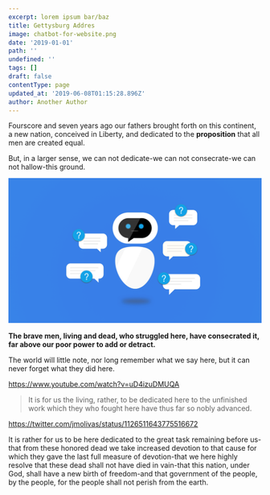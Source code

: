 ```yaml
---
excerpt: lorem ipsum bar/baz
title: Gettysburg Addres
image: chatbot-for-website.png
date: '2019-01-01'
path: ''
undefined: ''
tags: []
draft: false
contentType: page
updated_at: '2019-06-08T01:15:28.896Z'
author: Another Author
---
```

Fourscore and seven years ago our fathers brought forth on this continent, a new nation, conceived in Liberty, and dedicated to the **proposition** that all men are created equal.

But, in a larger sense, we can not dedicate\-we can not consecrate\-we can not hallow\-this ground.

![3423r4234](chatbot-for-website.png)


**The brave men, living and dead, who struggled here, have consecrated it, far above our poor power to add or detract.**

The world will little note, nor long remember what we say here, but it can never forget what they did here. 

https://www.youtube.com/watch?v=uD4izuDMUQA

> It is for us the living, rather, to be dedicated here to the unfinished work which they who fought here have thus far so nobly advanced.  

https://twitter.com/jmolivas/status/1126511643775516672 

It is rather for us to be here dedicated to the great task remaining before us\-that from these honored dead we take increased devotion to that cause for which they gave the last full measure of devotion\-that we here highly resolve that these dead shall not have died in vain\-that this nation, under God, shall have a new birth of freedom\-and that government of the people, by the people, for the people shall not perish from the earth.
